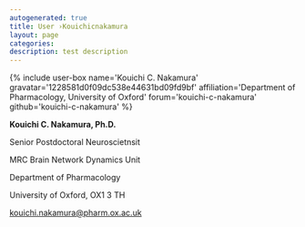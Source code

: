 ```yaml
---
autogenerated: true
title: User ›Kouichicnakamura
layout: page
categories: 
description: test description
---
```


{% include user-box name='Kouichi C. Nakamura' gravatar='1228581d0f09dc538e44631bd09fd9bf' affiliation='Department of Pharmacology, University of Oxford' forum='kouichi-c-nakamura' github='kouichi-c-nakamura' %}

**Kouichi C. Nakamura, Ph.D.**

Senior Postdoctoral Neuroscietnsit

MRC Brain Network Dynamics Unit

Department of Pharmacology

University of Oxford, OX1 3 TH

kouichi.nakamura@pharm.ox.ac.uk
